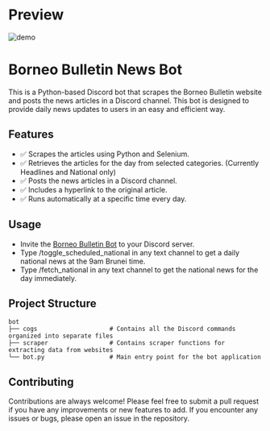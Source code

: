 # Preview
![demo](https://github.com/anwari-fikri/borneo-bulletin-bot/assets/50336496/7f430d7b-39c2-43ef-b0e7-f5a729358bfc)


# Borneo Bulletin News Bot
This is a Python-based Discord bot that scrapes the Borneo Bulletin website and posts the news articles in a Discord channel. This bot is designed to provide daily news updates to users in an easy and efficient way.

## Features
- ✅ Scrapes the articles using Python and Selenium.
- ✅ Retrieves the articles for the day from selected categories. (Currently Headlines and National only)
- ✅ Posts the news articles in a Discord channel.
- ✅ Includes a hyperlink to the original article.
- ✅ Runs automatically at a specific time every day.

## Usage
* Invite the [Borneo Bulletin Bot](https://discord.com/api/oauth2/authorize?client_id=1097394756985819136&permissions=2147485696&scope=bot) to your Discord server.
* Type /toggle_scheduled_national in any text channel to get a daily national news at the 9am Brunei time.
* Type /fetch_national in any text channel to get the national news for the day immediately.

## Project Structure

```
bot
├── cogs                    # Contains all the Discord commands organized into separate files
├── scraper                 # Contains scraper functions for extracting data from websites
└── bot.py                  # Main entry point for the bot application
```

## Contributing
Contributions are always welcome! Please feel free to submit a pull request if you have any improvements or new features to add. If you encounter any issues or bugs, please open an issue in the repository.
